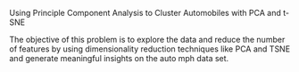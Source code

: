 Using Principle Component Analysis to Cluster Automobiles with PCA and t-SNE

The objective of this problem is to explore the data and reduce the number of features by using dimensionality reduction techniques like PCA and TSNE and generate meaningful insights on the auto mph data set.
